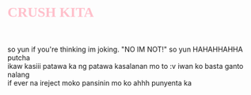 
<html lang="en">
  <head>
    <link rel="stylesheet" href="style.css" />
    <meta charset="UTF-8" />
    <meta http-equiv="X-UA-Compatible" content="IE=edge" />
    <meta name="viewport" content="width=device-width, initial-scale=1.0" />
    <title>ako nalang kasii!</title>
    <script type="text/javascript">
      confirm("Suntukan nalang");
      alert("eme");
      alert("sinend koto kasii");
      alert("zoe");
      alert("ano may gusto akong sabihin sayo AHHAHAFHFHA");
    </script>
    <style>
      .lol {
        border-radius: 50px;
        border: 50px;
      }
      .LMFAO {
        font-family: cursive;
      }
      body {
        background-size: 100%;
      }
    </style>
  </head>
  <body background="images/ZOE.png">
    <div class="LMFAO"><h1 style="color: pink" font-family>CRUSH KITA</h1></div>
    <br />
    <img src="https://media.tenor.com/s--312__jnoAAAAC/kermit-kermit-love.gif" alt="" />
    <br />
    <div class="lol">
      <p>
        so yun if you're thinking im joking. "NO IM NOT!" so yun HAHAHHAHHA
        putcha
        <br />
        ikaw kasiii patawa ka ng patawa kasalanan mo to :v iwan ko basta ganto
        nalang
        <br />
        if ever na ireject moko pansinin mo ko ahhh punyenta ka
      </p>
    </div>
  </body>
</html>
